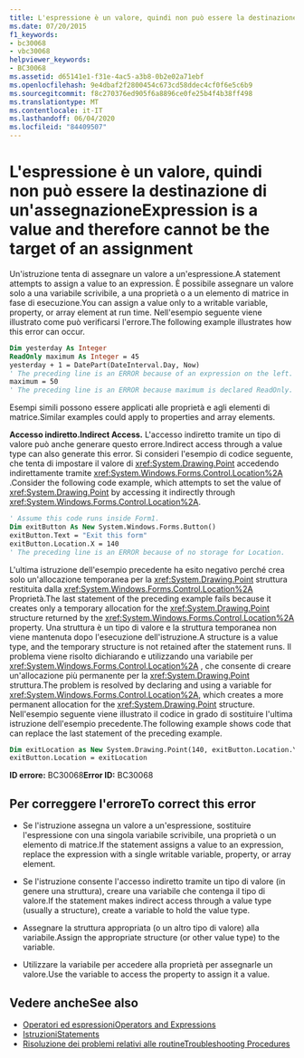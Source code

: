 ```yaml
---
title: L'espressione è un valore, quindi non può essere la destinazione di un'assegnazione
ms.date: 07/20/2015
f1_keywords:
- bc30068
- vbc30068
helpviewer_keywords:
- BC30068
ms.assetid: d65141e1-f31e-4ac5-a3b8-0b2e02a71ebf
ms.openlocfilehash: 9e4dbaf2f2800454c673cd58ddec4cf0f6e5c6b9
ms.sourcegitcommit: f8c270376ed905f6a8896ce0fe25b4f4b38ff498
ms.translationtype: MT
ms.contentlocale: it-IT
ms.lasthandoff: 06/04/2020
ms.locfileid: "84409507"
---
```

# <a name="expression-is-a-value-and-therefore-cannot-be-the-target-of-an-assignment"></a><span data-ttu-id="46af4-102">L'espressione è un valore, quindi non può essere la destinazione di un'assegnazione</span><span class="sxs-lookup"><span data-stu-id="46af4-102">Expression is a value and therefore cannot be the target of an assignment</span></span>

<span data-ttu-id="46af4-103">Un'istruzione tenta di assegnare un valore a un'espressione.</span><span class="sxs-lookup"><span data-stu-id="46af4-103">A statement attempts to assign a value to an expression.</span></span> <span data-ttu-id="46af4-104">È possibile assegnare un valore solo a una variabile scrivibile, a una proprietà o a un elemento di matrice in fase di esecuzione.</span><span class="sxs-lookup"><span data-stu-id="46af4-104">You can assign a value only to a writable variable, property, or array element at run time.</span></span> <span data-ttu-id="46af4-105">Nell'esempio seguente viene illustrato come può verificarsi l'errore.</span><span class="sxs-lookup"><span data-stu-id="46af4-105">The following example illustrates how this error can occur.</span></span>

```vb
Dim yesterday As Integer
ReadOnly maximum As Integer = 45
yesterday + 1 = DatePart(DateInterval.Day, Now)
' The preceding line is an ERROR because of an expression on the left.
maximum = 50
' The preceding line is an ERROR because maximum is declared ReadOnly.
```

<span data-ttu-id="46af4-106">Esempi simili possono essere applicati alle proprietà e agli elementi di matrice.</span><span class="sxs-lookup"><span data-stu-id="46af4-106">Similar examples could apply to properties and array elements.</span></span>

<span data-ttu-id="46af4-107">**Accesso indiretto.**</span><span class="sxs-lookup"><span data-stu-id="46af4-107">**Indirect Access.**</span></span> <span data-ttu-id="46af4-108">L'accesso indiretto tramite un tipo di valore può anche generare questo errore.</span><span class="sxs-lookup"><span data-stu-id="46af4-108">Indirect access through a value type can also generate this error.</span></span> <span data-ttu-id="46af4-109">Si consideri l'esempio di codice seguente, che tenta di impostare il valore di <xref:System.Drawing.Point> accedendo indirettamente tramite <xref:System.Windows.Forms.Control.Location%2A> .</span><span class="sxs-lookup"><span data-stu-id="46af4-109">Consider the following code example, which attempts to set the value of <xref:System.Drawing.Point> by accessing it indirectly through <xref:System.Windows.Forms.Control.Location%2A>.</span></span>

```vb
' Assume this code runs inside Form1.
Dim exitButton As New System.Windows.Forms.Button()
exitButton.Text = "Exit this form"
exitButton.Location.X = 140
' The preceding line is an ERROR because of no storage for Location.
```

<span data-ttu-id="46af4-110">L'ultima istruzione dell'esempio precedente ha esito negativo perché crea solo un'allocazione temporanea per la <xref:System.Drawing.Point> struttura restituita dalla <xref:System.Windows.Forms.Control.Location%2A> Proprietà.</span><span class="sxs-lookup"><span data-stu-id="46af4-110">The last statement of the preceding example fails because it creates only a temporary allocation for the <xref:System.Drawing.Point> structure returned by the <xref:System.Windows.Forms.Control.Location%2A> property.</span></span> <span data-ttu-id="46af4-111">Una struttura è un tipo di valore e la struttura temporanea non viene mantenuta dopo l'esecuzione dell'istruzione.</span><span class="sxs-lookup"><span data-stu-id="46af4-111">A structure is a value type, and the temporary structure is not retained after the statement runs.</span></span> <span data-ttu-id="46af4-112">Il problema viene risolto dichiarando e utilizzando una variabile per <xref:System.Windows.Forms.Control.Location%2A> , che consente di creare un'allocazione più permanente per la <xref:System.Drawing.Point> struttura.</span><span class="sxs-lookup"><span data-stu-id="46af4-112">The problem is resolved by declaring and using a variable for <xref:System.Windows.Forms.Control.Location%2A>, which creates a more permanent allocation for the <xref:System.Drawing.Point> structure.</span></span> <span data-ttu-id="46af4-113">Nell'esempio seguente viene illustrato il codice in grado di sostituire l'ultima istruzione dell'esempio precedente.</span><span class="sxs-lookup"><span data-stu-id="46af4-113">The following example shows code that can replace the last statement of the preceding example.</span></span>

```vb
Dim exitLocation as New System.Drawing.Point(140, exitButton.Location.Y)
exitButton.Location = exitLocation
```

<span data-ttu-id="46af4-114">**ID errore:** BC30068</span><span class="sxs-lookup"><span data-stu-id="46af4-114">**Error ID:** BC30068</span></span>

## <a name="to-correct-this-error"></a><span data-ttu-id="46af4-115">Per correggere l'errore</span><span class="sxs-lookup"><span data-stu-id="46af4-115">To correct this error</span></span>

- <span data-ttu-id="46af4-116">Se l'istruzione assegna un valore a un'espressione, sostituire l'espressione con una singola variabile scrivibile, una proprietà o un elemento di matrice.</span><span class="sxs-lookup"><span data-stu-id="46af4-116">If the statement assigns a value to an expression, replace the expression with a single writable variable, property, or array element.</span></span>

- <span data-ttu-id="46af4-117">Se l'istruzione consente l'accesso indiretto tramite un tipo di valore (in genere una struttura), creare una variabile che contenga il tipo di valore.</span><span class="sxs-lookup"><span data-stu-id="46af4-117">If the statement makes indirect access through a value type (usually a structure), create a variable to hold the value type.</span></span>

- <span data-ttu-id="46af4-118">Assegnare la struttura appropriata (o un altro tipo di valore) alla variabile.</span><span class="sxs-lookup"><span data-stu-id="46af4-118">Assign the appropriate structure (or other value type) to the variable.</span></span>

- <span data-ttu-id="46af4-119">Utilizzare la variabile per accedere alla proprietà per assegnarle un valore.</span><span class="sxs-lookup"><span data-stu-id="46af4-119">Use the variable to access the property to assign it a value.</span></span>

## <a name="see-also"></a><span data-ttu-id="46af4-120">Vedere anche</span><span class="sxs-lookup"><span data-stu-id="46af4-120">See also</span></span>

- [<span data-ttu-id="46af4-121">Operatori ed espressioni</span><span class="sxs-lookup"><span data-stu-id="46af4-121">Operators and Expressions</span></span>](../../programming-guide/language-features/operators-and-expressions/index.md)
- [<span data-ttu-id="46af4-122">Istruzioni</span><span class="sxs-lookup"><span data-stu-id="46af4-122">Statements</span></span>](../../programming-guide/language-features/statements.md)
- [<span data-ttu-id="46af4-123">Risoluzione dei problemi relativi alle routine</span><span class="sxs-lookup"><span data-stu-id="46af4-123">Troubleshooting Procedures</span></span>](../../programming-guide/language-features/procedures/troubleshooting-procedures.md)
